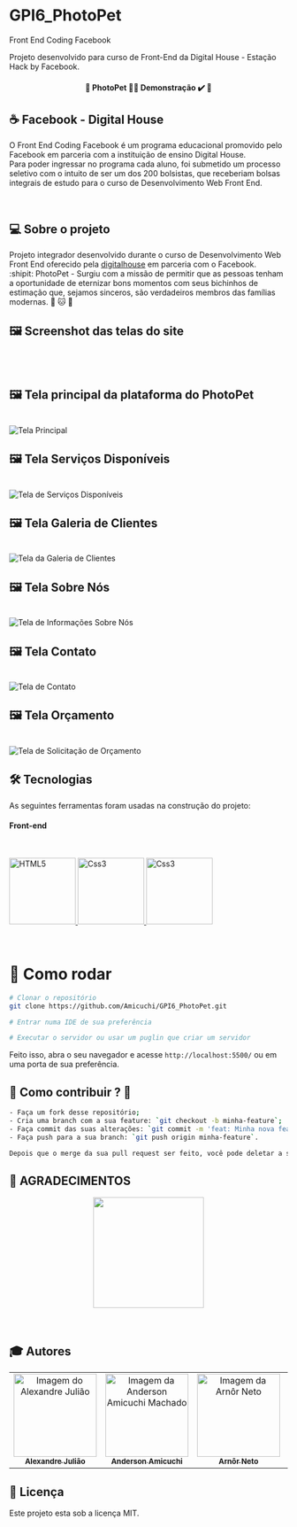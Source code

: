 # GPI6_PhotoPet

Front End Coding Facebook

Projeto desenvolvido para curso de Front-End da Digital House - Estação Hack by Facebook.

<h4 align="center"> 
	🚧  PhotoPet 👨‍🏫 Demonstração ✔️ 🚧
</h4>

## :coffee: Facebook - Digital House

O Front End Coding Facebook é um programa educacional promovido pelo Facebook em parceria com a instituição de ensino Digital House. <br>
Para poder ingressar no programa cada aluno, foi submetido um processo seletivo com o intuito de ser um dos 200 bolsistas, que receberiam bolsas integrais de estudo para o curso de Desenvolvimento Web Front End.

<br>

## 💻 Sobre o projeto

Projeto integrador desenvolvido durante o curso de Desenvolvimento Web Front End oferecido pela [digitalhouse](https://www.digitalhouse.com/br/) em parceria com o Facebook.
<br>
:shipit: PhotoPet - Surgiu com a missão de permitir que as pessoas tenham a oportunidade de eternizar bons momentos com seus bichinhos de estimação que, sejamos sinceros, são verdadeiros membros das famílias modernas. :dog: :cat: :rabbit:

## 🖼 Screenshot das telas do site 
<br>
<br>

## 🖼 Tela principal da plataforma do PhotoPet 
<br>
<img src='./Layout/Tela1Index.png' alt="Tela Principal"> 
<br>

## 🖼 Tela Serviços Disponíveis

<br>
<img src="./Layout/Tela2Services.png" alt="Tela de Serviços Disponíveis"> 
<br>

## 🖼 Tela Galeria de Clientes

<br>
<img src="./Layout/Tela3Galery.png" alt="Tela da Galeria de Clientes"> 
<br>

## 🖼 Tela Sobre Nós

<br>
<img src="./Layout/Tela4About.png" alt="Tela de Informações Sobre Nós"> 
<br>

## 🖼 Tela Contato

<br>
<img src="./Layout/Tela5Contact.png" alt="Tela de Contato"> 
<br>

## 🖼 Tela Orçamento

<br>
<img src="./Layout/Tela6Orcamento.png" alt="Tela de Solicitação de Orçamento"> 
<br>

## 🛠 Tecnologias

As seguintes ferramentas foram usadas na construção do projeto:

#### **Front-end** 
<br>
<p align="left">

  <a href="https://developer.mozilla.org/pt-BR/docs/Web/HTML" target="_blank">
    <img
      src="https://devicon.dev/devicon.git/icons/html5/html5-original-wordmark.svg"
      alt="HTML5"
      width="120"
      height="120"
    />
  </a>

  <a href="https://developer.mozilla.org/pt-BR/docs/Web/CSS" target="_blank">
    <img
      src="https://devicon.dev/devicon.git/icons/css3/css3-original-wordmark.svg"
      alt="Css3"
      width="120"
      height="120"
    />
  </a>
  
  <a href="https://developer.mozilla.org/en-US/docs/Web/JavaScript" target="_blank">
    <img
      src="https://devicons.github.io/devicon/devicon.git/icons/javascript/javascript-original.svg"
      alt="Css3"
      width="120"
      height="120"
    />
  </a>
</p>

<br>

# 👷 Como rodar

```bash
# Clonar o repositório
git clone https://github.com/Amicuchi/GPI6_PhotoPet.git

# Entrar numa IDE de sua preferência 

# Executar o servidor ou usar um puglin que criar um servidor

```

Feito isso, abra o seu navegador e acesse `http://localhost:5500/`
ou em uma porta de sua preferência.

## 🤔 Como contribuir ? 🤝  <br/>
```bash
- Faça um fork desse repositório;
- Cria uma branch com a sua feature: `git checkout -b minha-feature`;
- Faça commit das suas alterações: `git commit -m 'feat: Minha nova feature'`; 
- Faça push para a sua branch: `git push origin minha-feature`.

Depois que o merge da sua pull request ser feito, você pode deletar a sua branch. 
```

## **:star2: AGRADECIMENTOS**

<div align=center>
    <a href="https://www.digitalhouse.com/br/">
        <img width="200" src="https://www.digitalhouse.com/logo-DH.png">
    </a>
</div>

<br>
<br>

## :mortar_board: Autores

<table>
    <tr>
        <td align="center">
            <a href="https://github.com/alejuliao">
                <img 
                    src="https://avatars3.githubusercontent.com/u/62526197?s=460&u=160c79ea2c743bf2d7cb0a3c1fcb1a50f88f3320&v=4" 
                    width="150px;" 
                    alt="Imagem do Alexandre Julião" />
                <br />
                <sub><b>Alexandre Julião</b></sub>
            </a>
        </td>
        <td align="center">
            <a href="https://github.com/Amicuchi">
                <img 
                    src="https://avatars3.githubusercontent.com/u/31394808?s=460&u=9a9356fc1ad36a0b5ef79cbe4903350faffdc422&v=4" 
                    width="150px;" 
                    alt="Imagem da Anderson Amicuchi Machado" />
                <br />
                <sub><b>Anderson Amicuchi</b></sub>
            </a>
        </td>
        <td align="center">
            <a href="https://github.com/arnor-neto">
                <img 
                    src="https://avatars1.githubusercontent.com/u/42072854?s=460&u=cfd76859c53b108d13bd516d19a44b1b82eec78a&v=4" 
                    width="150px;" 
                    alt="Imagem da Arnôr Neto" />
                <br />
                <sub><b>Arnôr Neto</b></sub>
            </a>
        </td>
        <td align="center">
            <a href="https://github.com/bianca13fialho">
                <img 
                    src="https://avatars2.githubusercontent.com/u/74777939?s=460&v=4" 
                    width="150px;" 
                    alt="Image da Bianca Fialho" />
                <br />
                <sub><b>Bianca Fialho</b></sub>
            </a>
        </td>
        <td align="center">
            <a href="https://github.com/caamilacgs">
                <img 
                    src="https://avatars1.githubusercontent.com/u/60848932?s=460&u=a057fe6a3ac99e839812809e05ec447c2170b8db&v=4" 
                    width="150px;" 
                    alt="Imagem da Camila" />
                <br />
                <sub><b>Camila</b></sub>
            </a>
        </td>
        <td align="center">
            <a href="https://github.com/LeoMeshoes">
                <img 
                    src="https://avatars1.githubusercontent.com/u/22935523?s=460&u=d0b9c767c1e33d97ee1293fbf2bb313ccef990cd&v=4" 
                    width="150px;" 
                    alt="Imagem do Leonardo 'Léo' Shoes" />
                <br />
                <sub><b>'Léo' Shoes</b></sub>
            </a>
        </td>
    </tr>
</table>

## 📝 Licença

Este projeto esta sob a licença MIT.
